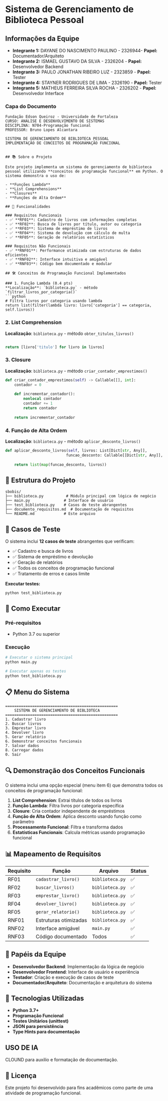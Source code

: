 # Sistema de Gerenciamento de Biblioteca Pessoal

## Informações da Equipe
- **Integrante 1:** DAYANE DO NASCIMENTO PAULINO - 2326944- **Papel:** Documentador/Arquiteto
- **Integrante 2:** ISMAEL GUSTAVO DA SILVA - 2326204 - **Papel:** Desenvolvedor Backend
- **Integrante 3:** PAULO JONATHAN RIBEIRO LUZ - 2323859 - **Papel:** Tester
- **Integrante 4:** STAYNER RODRIGUES DE LIMA - 2326190 - **Papel:** Tester
- **Integrante 5:** MATHEUS FERREIRA SILVA ROCHA - 2326202 - **Papel:** Desenvolvedor Interface

### Capa do Documento 
```
Fundação Edson Queiroz - Universidade de Fortaleza
CURSO: ANALISE E DESENVOLVIMENTO DE SISTEMAS
DISCIPLINA: N704-Programação funcional
PROFESSOR: Bruno Lopes Alcantara

SISTEMA DE GERENCIAMENTO DE BIBLIOTECA PESSOAL
IMPLEMENTAÇÃO DE CONCEITOS DE PROGRAMAÇÃO FUNCIONAL


## 📚 Sobre o Projeto

Este projeto implementa um sistema de gerenciamento de biblioteca pessoal utilizando **conceitos de programação funcional** em Python. O sistema demonstra o uso de:

- **Funções Lambda**
- **List Comprehensions** 
- **Closures**
- **Funções de Alta Ordem**

## 🚀 Funcionalidades

### Requisitos Funcionais
- ✅ **RF01**: Cadastro de livros com informações completas
- ✅ **RF02**: Busca de livros por título, autor ou categoria
- ✅ **RF03**: Sistema de empréstimo de livros
- ✅ **RF04**: Sistema de devolução com cálculo de multa
- ✅ **RF05**: Geração de relatórios estatísticos

### Requisitos Não Funcionais
- ✅ **RNF01**: Performance otimizada com estruturas de dados eficientes
- ✅ **RNF02**: Interface intuitiva e amigável
- ✅ **RNF03**: Código bem documentado e modular

## 🛠️ Conceitos de Programação Funcional Implementados

### 1. Função Lambda (0.4 pts)
**Localização**: `biblioteca.py` - método `filtrar_livros_por_categoria()`
```python
# Filtra livros por categoria usando lambda
return list(filter(lambda livro: livro['categoria'] == categoria, self.livros))
```

### 2. List Comprehension
**Localização**: `biblioteca.py` - método `obter_titulos_livros()`
```python

return [livro['titulo'] for livro in livros]
```

### 3. Closure 
**Localização**: `biblioteca.py` - método `criar_contador_emprestimos()`
```python
def criar_contador_emprestimos(self) -> Callable[[], int]:
    contador = 0  
    
    def incrementar_contador():  
        nonlocal contador
        contador += 1
        return contador
    
    return incrementar_contador  
```

### 4. Função de Alta Ordem 
**Localização**: `biblioteca.py` - método `aplicar_desconto_livros()`
```python
def aplicar_desconto_livros(self, livros: List[Dict[str, Any]], 
                           funcao_desconto: Callable[[Dict[str, Any]], Dict[str, Any]]) -> List[Dict[str, Any]]:
   
    return list(map(funcao_desconto, livros))
```

## 📁 Estrutura do Projeto

```
sbobis/
├── biblioteca.py          # Módulo principal com lógica de negócio
├── main.py               # Interface de usuário
├── test_biblioteca.py    # Casos de teste abrangentes
├── documento_requisitos.md  # Documentação de requisitos
└── README.md             # Este arquivo
```

## 🧪 Casos de Teste

O sistema inclui **12 casos de teste** abrangentes que verificam:

- ✅ Cadastro e busca de livros
- ✅ Sistema de empréstimo e devolução
- ✅ Geração de relatórios
- ✅ Todos os conceitos de programação funcional
- ✅ Tratamento de erros e casos limite

**Executar testes:**
```bash
python test_biblioteca.py
```

## 🚀 Como Executar

### Pré-requisitos
- Python 3.7 ou superior

### Execução
```bash
# Executar o sistema principal
python main.py

# Executar apenas os testes
python test_biblioteca.py
```

## 📋 Menu do Sistema

```
==================================================
    SISTEMA DE GERENCIAMENTO DE BIBLIOTECA
==================================================
1. Cadastrar livro
2. Buscar livros
3. Emprestar livro
4. Devolver livro
5. Gerar relatório
6. Demonstrar conceitos funcionais
7. Salvar dados
8. Carregar dados
0. Sair
```

## 🔍 Demonstração dos Conceitos Funcionais

O sistema inclui uma opção especial (menu item 6) que demonstra todos os conceitos de programação funcional:

1. **List Comprehension**: Extrai títulos de todos os livros
2. **Função Lambda**: Filtra livros por categoria específica
3. **Closure**: Cria contador independente de empréstimos
4. **Função de Alta Ordem**: Aplica desconto usando função como parâmetro
5. **Processamento Funcional**: Filtra e transforma dados
6. **Estatísticas Funcionais**: Calcula métricas usando programação funcional

## 📊 Mapeamento de Requisitos

| Requisito | Função | Arquivo | Status |
|-----------|--------|---------|--------|
| RF01 | `cadastrar_livro()` | `biblioteca.py` | ✅ |
| RF02 | `buscar_livros()` | `biblioteca.py` | ✅ |
| RF03 | `emprestar_livro()` | `biblioteca.py` | ✅ |
| RF04 | `devolver_livro()` | `biblioteca.py` | ✅ |
| RF05 | `gerar_relatorio()` | `biblioteca.py` | ✅ |
| RNF01 | Estruturas otimizadas | `biblioteca.py` | ✅ |
| RNF02 | Interface amigável | `main.py` | ✅ |
| RNF03 | Código documentado | Todos | ✅ |

## 👥 Papéis da Equipe

- **Desenvolvedor Backend**: Implementação da lógica de negócio
- **Desenvolvedor Frontend**: Interface de usuário e experiência
- **Testador**: Criação e execução de casos de teste
- **Documentador/Arquiteto**: Documentação e arquitetura do sistema


## 🔧 Tecnologias Utilizadas

- **Python 3.7+**
- **Programação Funcional**
- **Testes Unitários (unittest)**
- **JSON para persistência**
- **Type Hints para documentação**

## USO DE IA 
CLOUND para auxilio e formatação de documentação.

## 📝 Licença

Este projeto foi desenvolvido para fins acadêmicos como parte de uma atividade de programação funcional.
